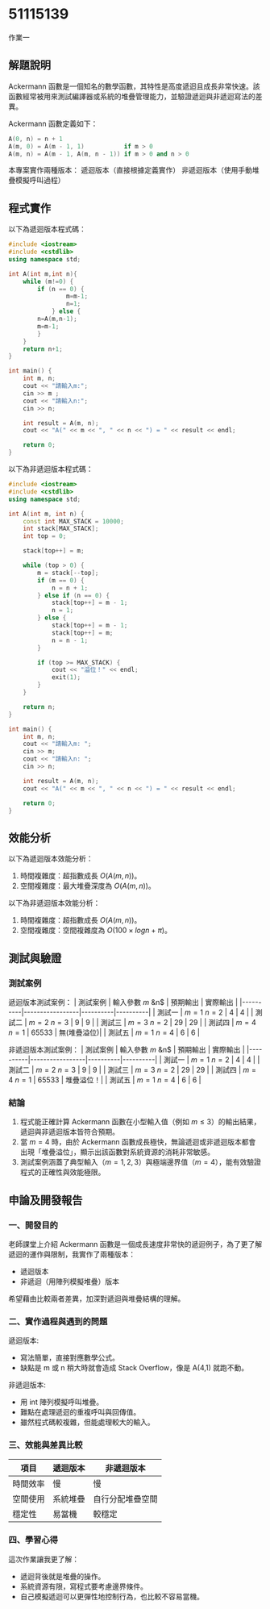 # 51115139

作業一

## 解題說明
Ackermann 函數是一個知名的數學函數，其特性是高度遞迴且成長非常快速。該函數經常被用來測試編譯器或系統的堆疊管理能力，並驗證遞迴與非遞迴寫法的差異。

Ackermann 函數定義如下：
```cpp
A(0, n) = n + 1
A(m, 0) = A(m - 1, 1)           if m > 0
A(m, n) = A(m - 1, A(m, n - 1)) if m > 0 and n > 0
```
本專案實作兩種版本：
遞迴版本（直接根據定義實作）
非遞迴版本（使用手動堆疊模擬呼叫過程）

## 程式實作

以下為遞迴版本程式碼：

```cpp
#include <iostream>
#include <cstdlib>
using namespace std;

int A(int m,int n){
	while (m!=0) {
		if (n == 0) {
            	m=m-1;
            	n=1;
        	} else {
		n=A(m,n-1);
		m=m-1;
		}
	}
	return n+1;
}

int main() {
    int m, n;
    cout << "請輸入m:";
    cin >> m ;
    cout << "請輸入n:";
    cin >> n;

    int result = A(m, n);
    cout << "A(" << m << ", " << n << ") = " << result << endl;

    return 0;
}
```

以下為非遞迴版本程式碼：

```cpp
#include <iostream>
#include <cstdlib>
using namespace std;

int A(int m, int n) {
    const int MAX_STACK = 10000;
    int stack[MAX_STACK];
    int top = 0;

    stack[top++] = m;

    while (top > 0) {
        m = stack[--top];
        if (m == 0) {
            n = n + 1;
        } else if (n == 0) {
            stack[top++] = m - 1;
            n = 1;
        } else {
            stack[top++] = m - 1;
            stack[top++] = m;    
            n = n - 1;
        }

        if (top >= MAX_STACK) {
            cout << "溢位！" << endl;
            exit(1);
        }
    }

    return n;
}

int main() {
    int m, n;
    cout << "請輸入m: ";
    cin >> m;
    cout << "請輸入n: ";
    cin >> n;

    int result = A(m, n);
    cout << "A(" << m << ", " << n << ") = " << result << endl;

    return 0;
}
```

## 效能分析
以下為遞迴版本效能分析：
1. 時間複雜度：超指數成長 $O(A(m, n))$。
2. 空間複雜度：最大堆疊深度為 $O(A(m, n))$。

以下為非遞迴版本效能分析：
1. 時間複雜度：超指數成長 $O(A(m, n))$。
2. 空間複雜度：空間複雜度為 $O(100 × log n + π)$。

## 測試與驗證

### 測試案例
遞迴版本測試案例：
| 測試案例 | 輸入參數 $m$ &n$ | 預期輸出 | 實際輸出 |
|----------|-----------------|----------|----------|
| 測試一   | $m = 1$ $n = 2$ | 4        | 4        |
| 測試二   | $m = 2$ $n = 3$ | 9        | 9        |
| 測試三   | $m = 3$ $n = 2$ | 29       | 29       |
| 測試四   | $m = 4$ $n = 1$ | 65533    | 無(堆疊溢位)|
| 測試五   | $m = 1$ $n = 4$ | 6        | 6        |

非遞迴版本測試案例：
| 測試案例 | 輸入參數 $m$ &n$ | 預期輸出 | 實際輸出 |
|----------|-----------------|----------|----------|
| 測試一   | $m = 1$ $n = 2$ | 4        | 4        |
| 測試二   | $m = 2$ $n = 3$ | 9        | 9        |
| 測試三   | $m = 3$ $n = 2$ | 29       | 29       |
| 測試四   | $m = 4$ $n = 1$ | 65533    | 堆疊溢位！|
| 測試五   | $m = 1$ $n = 4$ | 6        | 6        |

### 結論

1. 程式能正確計算 Ackermann 函數在小型輸入值（例如 $m \leq 3$）的輸出結果，遞迴與非遞迴版本皆符合預期。
2. 當 $m = 4$ 時，由於 Ackermann 函數成長極快，無論遞迴或非遞迴版本都會出現「堆疊溢位」，顯示出該函數對系統資源的消耗非常敏感。
3. 測試案例涵蓋了典型輸入（$m=1,2,3$）與極端邊界值（$m=4$），能有效驗證程式的正確性與效能極限。

## 申論及開發報告

### 一、開發目的

老師課堂上介紹 Ackermann 函數是一個成長速度非常快的遞迴例子，為了更了解遞迴的運作與限制，我實作了兩種版本：

- 遞迴版本
- 非遞迴（用陣列模擬堆疊）版本

希望藉由比較兩者差異，加深對遞迴與堆疊結構的理解。

### 二、實作過程與遇到的問題

遞迴版本:
- 寫法簡單，直接對應數學公式。
- 缺點是 m 或 n 稍大時就會造成 Stack Overflow，像是 A(4,1) 就跑不動。

非遞迴版本:
- 用 int 陣列模擬呼叫堆疊。
- 難點在處理遞迴的重複呼叫與回傳值。
- 雖然程式碼較複雜，但能處理較大的輸入。

### 三、效能與差異比較

| 項目       | 遞迴版本        | 非遞迴版本       |
|------------|----------------|------------------|
| 時間效率   | 慢              | 慢              |
| 空間使用   | 系統堆疊         | 自行分配堆疊空間 |
| 穩定性     | 易當機           | 較穩定           |

### 四、學習心得

這次作業讓我更了解：

- 遞迴背後就是堆疊的操作。
- 系統資源有限，寫程式要考慮邊界條件。
- 自己模擬遞迴可以更彈性地控制行為，也比較不容易當機。

